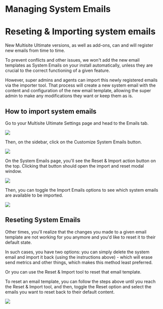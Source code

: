 # Managing System Emails

# Reseting & Importing system emails

New Multisite Ultimate versions, as well as add-ons, can and will register new emails from time to time.

To prevent conflicts and other issues, we won't add the new email templates as System Emails on your install automatically, unless they are crucial to the correct functioning of a given feature.

However, super admins and agents can import this newly registered emails via the importer tool. That process will create a new system email with the content and configuration of the new email template, allowing the super admin to make any modifications they want or keep them as is.

## How to import system emails

Go to your Multisite Ultimate Settings page and head to the Emails tab.

![](https://wp-ultimo-space.fra1.cdn.digitaloceanspaces.com/hs-file-yIQvxZcJqk.png)

Then, on the sidebar, click on the Customize System Emails button.

![](https://wp-ultimo-space.fra1.cdn.digitaloceanspaces.com/hs-file-mRSIFOG7eH.png)

On the System Emails page, you'll see the Reset & Import action button on the top. Clicking that button should open the import and reset modal window.

![](https://wp-ultimo-space.fra1.cdn.digitaloceanspaces.com/hs-file-UWDXL6Jf2d.png)

Then, you can toggle the Import Emails options to see which system emails are available to be imported.

![](https://wp-ultimo-space.fra1.cdn.digitaloceanspaces.com/hs-file-mGER3jSjMu.png)

## Reseting System Emails

Other times, you'll realize that the changes you made to a given email template are not working for you anymore and you'd like to reset it to their default state.

In such cases, you have two options: you can simply delete the system email and import it back (using the instructions above) - which will erase send metrics and other things, which makes this method least preferred.

Or you can use the Reset & Import tool to reset that email template.

To reset an email template, you can follow the steps above until you reach the Reset & Import tool, and then, toggle the Reset option and select the emails you want to reset back to their default content.

![](https://wp-ultimo-space.fra1.cdn.digitaloceanspaces.com/hs-file-SMHJQAZWQM.png)
